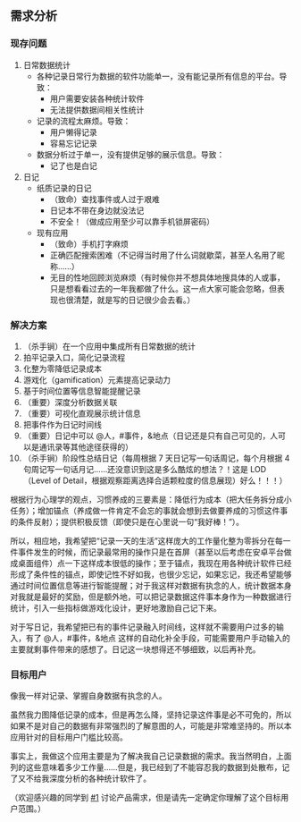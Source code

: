 ## 需求分析

### 现存问题

1. 日常数据统计
    - 各种记录日常行为数据的软件功能单一，没有能记录所有信息的平台。导致：
        - 用户需要安装各种统计软件
        - 无法提供数据间相关性统计
    - 记录的流程太麻烦。导致：
        - 用户懒得记录
        - 容易忘记记录
    - 数据分析过于单一，没有提供足够的展示信息。导致：
        - 记了也是白记
2. 日记
    - 纸质记录的日记
        - （致命）查找事件或人过于艰难
        - 日记本不带在身边就没法记
        - 不安全！（做成应用至少可以靠手机锁屏密码）
    - 现有应用
        - （致命）手机打字麻烦
        - 正确匹配搜索困难（不记得当时用了什么词就歇菜，甚至人名用了昵称……）
        - 无目的性地回顾浏览麻烦（有时候你并不想具体地搜具体的人或事，只是想看看过去的一年我都做了什么。这一点大家可能会忽略，但表现也很清楚，就是写的日记很少会去看。）

### 解决方案

1. （杀手锏）在一个应用中集成所有日常数据的统计
2. 拍平记录入口，简化记录流程
3. 化整为零降低记录成本
4. 游戏化（gamification）元素提高记录动力
5. 基于时间位置等信息智能提醒记录
6. （重要）深度分析数据关联
7. （重要）可视化直观展示统计信息
8. 把事件作为日记时间线
9. （重要）日记中可以 @人，#事件，&地点（日记还是只有自己可见的，人可以是通讯录等其他途径获得的）
10. （杀手锏）阶段性总结日记（每周根据 7 天日记写一句话周记，每个月根据 4 句周记写一句话月记……还没意识到这是多么酷炫的想法？！这是 LOD（Level of Detail，根据观察距离选择合适颗粒度的信息展现）好么！！！）

根据行为心理学的观点，习惯养成的三要素是：降低行为成本（把大任务拆分成小任务）；增加锚点（养成做一件肯定不会忘的事就会想到去做要养成的习惯这件事的条件反射）；提供积极反馈（即使只是在心里说一句“我好棒！”）。

所以，相应地，我希望把“记录一天的生活”这样庞大的工作量化整为零拆分在每一件事件发生的时候，而记录最常用的操作只是在首屏（甚至以后考虑在安卓平台做成桌面组件）点一下这样成本很低的操作；至于锚点，我现在用各种统计软件已经形成了条件性的锚点，即使记性不好如我，也很少忘记，如果忘记，我还希望能够通过时间位置信息等进行智能提醒；对于我这样对数据有执念的人，统计数据本身对我就是最好的奖励，但是额外地，可以把记录数据这件事本身作为一种数据进行统计，引入一些指标做游戏化设计，更好地激励自己记下来。

对于写日记，我希望把已有的事件记录融入时间线，这样就不需要用户过多的输入，有了 @人，#事件，&地点 这样的自动化补全手段，可能需要用户手动输入的主要就剩事件带来的感想了。日记这一块想得还不够细致，以后再补充。

### 目标用户

像我一样对记录、掌握自身数据有执念的人。

虽然我力图降低记录的成本，但是再怎么降，坚持记录这件事是必不可免的，所以如果不是对自己的数据有非常强烈的了解意图的人，可能是非常难坚持的。所以本应用针对的目标用户门槛比较高。

事实上，我做这个应用主要是为了解决我自己记录数据的需求。我当然明白，上面列的这些意味着多少工作量……但是，我已经到了不能容忍我的数据到处散布，记了又不给我深度分析的各种统计软件了。

（欢迎感兴趣的同学到 [#1](https://github.com/Ovilia/buriji/issues/1) 讨论产品需求，但是请先一定确定你理解了这个目标用户范围。）
